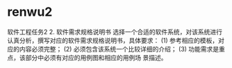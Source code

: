 # renwu2
软件工程任务2
2. 软件需求规格说明书
选择一个合适的软件系统，对该系统进行认真分析，撰写对应的软件需求规格说明书，具体要求：
(1) 参考相应的模板，对应的内容必须完整；
(2) 必须包含该系统一个比较详细的介绍；
(3) 功能需求是重点，该部分中必须有对应的用例图和相应的用例场
景描述。
